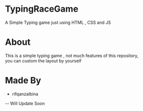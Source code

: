 # TypingRaceGame 
A Simple Typing game just using HTML , CSS and JS

# About
This is a simple typing game , not much features of this repository,  <br>
you can custom the layout by yourself

# Made By
- rifqanzalbina


-- Will Update Soon
